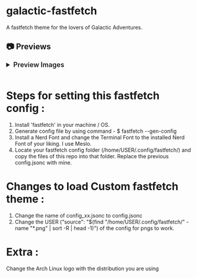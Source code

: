 # galactic-fastfetch
A fastfetch theme for the lovers of Galactic Adventures.

## 📷 Previews
<details>
  <summary style="font-size: 18px; font-weight: 600;">Preview Images </summary>

<br>
<img src="preview/config-01.png">

<br>
<img src="preview/config-02.png">

<br>
<img src="preview/config-03.png">

<br>
</details>

<br>

# Steps for setting this fastfetch config :
1. Install 'fastfetch' in your machine / OS.
2. Generate config file by using command - $ fastfetch --gen-config
3. Install a Nerd Font and change the Terminal Font to the installed Nerd Font of your liking. I use Meslo.
4. Locate your fastfetch config folder (/home/USER/.config/fastfetch/) and copy the files of this repo into that folder. Replace the previous config.jsonc with mine.

# Changes to load Custom fastfetch theme :
1. Change the name of config_xx.jsonc to config.jsonc
2. Change the USER ("source": "$(find "/home/USER/.config/fastfetch/" -name "*.png" | sort -R | head -1)") of the config for pngs to work.

# Extra :
Change the Arch Linux logo with the distribution you are using
